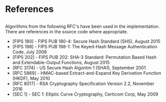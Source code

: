 # References

## 

Algorithms from the following RFC's have been used in the implementation.
There are references in the source code where appropriate.

* [FIPS 180] - FIPS PUB 180-4: Secure Hash Standard (SHS), August 2015
* [FIPS 198] - FIPS PUB 198-1: The Keyed-Hash Message Authentication Code, July 2008
* [FIPS 202] - FIPS PUB 202: SHA-3 Standard: Permutation Based Hash and Extendable-Output Functions, August 2015
* [RFC 3174] - US Secure Hash Algoritm 1 (SHA1), September 2001
* [RFC 5869] - HMAC-based Extract-and-Expand Key Derivation Function (HKDF), May 2010
* [RFC 8017] - RSA Cryptography Specification Version 2.2, November 2016
* [SEC 1]    - SEC 1: Elliptic Curve Cryptography, Certicom Corp, May 2009

